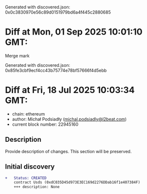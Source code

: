 Generated with discovered.json: 0x0c3830970e56c89d0151979bd6a4f445c2880685

# Diff at Mon, 01 Sep 2025 10:01:10 GMT:

Merge mark

Generated with discovered.json: 0x85fe3cbf9ecf4cc43b75774e78bf57666f4d5ebb

# Diff at Fri, 18 Jul 2025 10:03:34 GMT:

- chain: ethereum
- author: Michał Podsiadły (<michal.podsiadly@l2beat.com>)
- current block number: 22945160

## Description

Provide description of changes. This section will be preserved.

## Initial discovery

```diff
+   Status: CREATED
    contract Usds (0xdC035D45d973E3EC169d2276DDab16f1e407384F)
    +++ description: None
```

